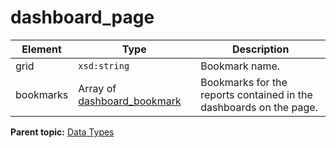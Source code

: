 # dashboard\_page

 

|Element|Type|Description|
|-------|----|-----------|
|grid|`xsd:string` | Bookmark name. |
|bookmarks|Array of [dashboard\_bookmark](r_dashboard_bookmark.md#) | Bookmarks for the reports contained in the dashboards on the page. |

**Parent topic:** [Data Types](../data_types/c_datatypes.md)

